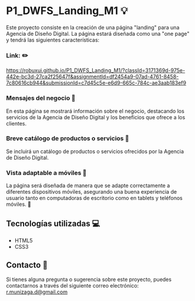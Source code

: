 # P1_DWFS_Landing_M1 :bulb:

Este proyecto consiste en la creación de una página "landing" para una Agencia de Diseño Digital. La página estará diseñada como una "one page" y tendrá las siguientes características:

### Link: :pencil2:

https://robuxui.github.io/P1_DWFS_Landing_M1/?classId=3171369d-975e-442e-bc3d-27ca2f25647f&assignmentId=df2454a9-07ad-4761-8458-7c80616cb944&submissionId=c7d45c5e-e6d9-665c-784c-ae3aab183ef9

### Mensajes del negocio :mega:

En esta página se mostrará información sobre el negocio, destacando los servicios de la Agencia de Diseño Digital y los beneficios que ofrece a los clientes.

### Breve catálogo de productos o servicios :office:

Se incluirá un catálogo de productos o servicios ofrecidos por la Agencia de Diseño Digital.

### Vista adaptable a móviles :calling:

La página será diseñada de manera que se adapte correctamente a diferentes dispositivos móviles, asegurando una buena experiencia de usuario tanto en computadoras de escritorio como en tablets y teléfonos móviles. :space_invader:

## Tecnologías utilizadas :computer:

- HTML5
- CSS3

## Contacto :email:

Si tienes alguna pregunta o sugerencia sobre este proyecto, puedes contactarnos a través del siguiente correo electrónico: [r.munizaga.d@gmail.com](mailto:r.munizaga.d@gmail.com)
